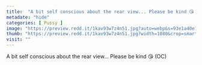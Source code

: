 ```yaml
---
title:  "A bit self conscious about the rear view... Please be kind 😘 (OC)"
metadate: "hide"
categories: [ Pussy ]
image: "https://preview.redd.it/1kav93w7z4n51.jpg?auto=webp&s=93e1a40e119eb3f83cfaa98fec480a1a25a01cd4"
thumb: "https://preview.redd.it/1kav93w7z4n51.jpg?width=1080&crop=smart&auto=webp&s=fc9719dda6ca4efa525b816ed51c746eaa485eb2"
visit: ""
---
```

A bit self conscious about the rear view... Please be kind 😘 (OC)
